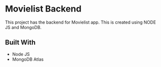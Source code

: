 # Movielist Backend

This project has the backend for Movielist app. This is created using NODE JS and MongoDB.

## Built With

* Node JS 
* MongoDB Atlas
